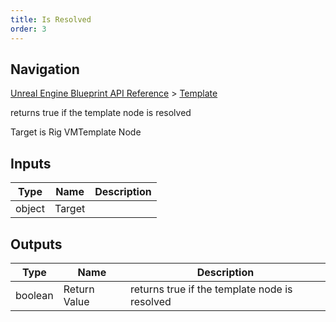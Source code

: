 ```yaml
---
title: Is Resolved
order: 3
---
```

## Navigation

[Unreal Engine Blueprint API Reference](https://dev.epicgames.com/documentation/en-us/unreal-engine/BlueprintAPI) > [Template](https://dev.epicgames.com/documentation/en-us/unreal-engine/BlueprintAPI/Template)

returns true if the template node is resolved

Target is Rig VMTemplate Node

## Inputs

| Type | Name | Description |
| --- | --- | --- |
| object | Target |  |

## Outputs

| Type | Name | Description |
| --- | --- | --- |
| boolean | Return Value | returns true if the template node is resolved |
